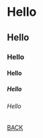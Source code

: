 # Hello

## Hello

### Hello

#### Hello

##### Hello

###### Hello



[BACK](https://github.com/parth122p/IT1400MidtermProject2023/blob/a86b2aafc9b5f5f4a8cb8ff332311c502d6760ea/README.md)
